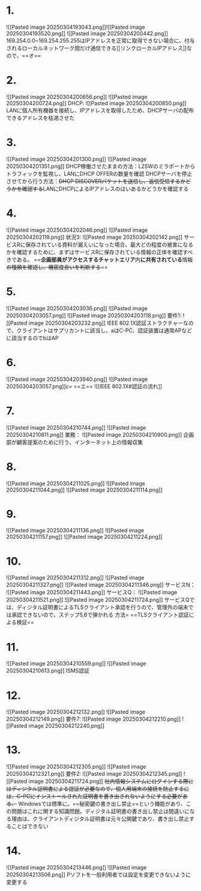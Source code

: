 # 1.
![[Pasted image 20250304193043.png]]![[Pasted image 20250304193520.png]]
![[Pasted image 20250304200442.png]]
169.254.0.0~169.254.255.255はIPアドレスを正常に取得できない場合に、付与されるローカルネットワーク間だけ通信できる[[リンクローカルIPアドレス]]なので、==オ==

# 2.
![[Pasted image 20250304200656.png]]
![[Pasted image 20250304200724.png]]
DHCP:
![[Pasted image 20250304200850.png]]
LANに個人所有機器を接続し、IPアドレスを取得したため、DHCPサーバの配布できるアドレスを枯渇させた

# 3.
![[Pasted image 20250304201300.png]]
![[Pasted image 20250304201351.png]]
DHCP稼働させたままの方法：L2SWのミラポートからトラフィックを監視し、LANにDHCP OFFERの数量を確認
DHCPサーバを停止させてから行う方法：~~DHCP DISCOVERパケットを送信し、返信受信するかどうかを確認する~~LANにDHCPによるIPアドレスのはいあるかどうかを確認する

# 4.
![[Pasted image 20250304202046.png]]
![[Pasted image 20250304202119.png]]
状況3:
![[Pasted image 20250304202142.png]]
サービスRに保存されている資料が漏えいになった場合、最大どの程度の被害になるかを確認するために、まずはサービスRに保存されている情報の正体を確認すべきである。
==**企画部員がアクセスするチャットエリア**内**に共有されている**情報~~の種類を確認し、機密度合いを判断する~~==

# 5.
![[Pasted image 20250304203036.png]]
![[Pasted image 20250304203057.png]]
![[Pasted image 20250304203118.png]]
要件1:
![[Pasted image 20250304203232.png]]
IEEE 802.1X認証ストラクチャーなので、クライアントはサプリカントに該当し、aはC-PC、認証装置は通常APなどに該当するのでbはAP

# 6.
![[Pasted image 20250304203940.png]]
![[Pasted image 20250304203057.png]]c= ==エ==
![[IEEE 802.1X#認証の流れ]]

# 7.
![[Pasted image 20250304210744.png]]
![[Pasted image 20250304210811.png]]
業務：
![[Pasted image 20250304210900.png]]
企画部が顧客提案のために行う、インターネット上の情報収集

# 8.
![[Pasted image 20250304211025.png]]
![[Pasted image 20250304211044.png]]
![[Pasted image 20250304211114.png]]

# 9.
![[Pasted image 20250304211136.png]]
![[Pasted image 20250304211157.png]]
![[Pasted image 20250304211224.png]]

# 10.
![[Pasted image 20250304211312.png]]
![[Pasted image 20250304211327.png]]
![[Pasted image 20250304211346.png]]
サービスN：
![[Pasted image 20250304211443.png]]
サービスQ：
![[Pasted image 20250304211521.png]]
![[Pasted image 20250304211724.png]]
サービスQでは、ディジタル証明書によるTLSクライアント承認を行うので、管理外の端末では承認できないので、ステップ5,6で弾かれる
方法= ==TLSクライアント認証による検証==

# 11.
![[Pasted image 20250304210559.png]]
![[Pasted image 20250304210613.png]]
ISMS認証

# 12.
![[Pasted image 20250304212132.png]]
![[Pasted image 20250304212149.png]]
要件7:
![[Pasted image 20250304212210.png]]
![[Pasted image 20250304212240.png]]

# 13.
![[Pasted image 20250304212305.png]]
![[Pasted image 20250304212321.png]]
要件2:
![[Pasted image 20250304212345.png]]
![[Pasted image 20250304211724.png]]
~~社内情報システムにログインする際にはディジタル証明書による認証が必要なので、個人用端末の接続を防止するには、C-PCにインストールされた証明書を書き出されないようにする必要がある、~~
Windowsでは標準に、==秘密鍵の書き出し禁止==という機能があり、この問題はこれに関する知識問題。ディジタル証明書の書き出し禁止は間違いになる理由は、クライアントディジタル証明書は元々公開鍵であり、書き出し禁止することはできない

# 14.
![[Pasted image 20250304213446.png]]
![[Pasted image 20250304213506.png]]
Pソフトを一般利用者では設定を変更できないように変更する